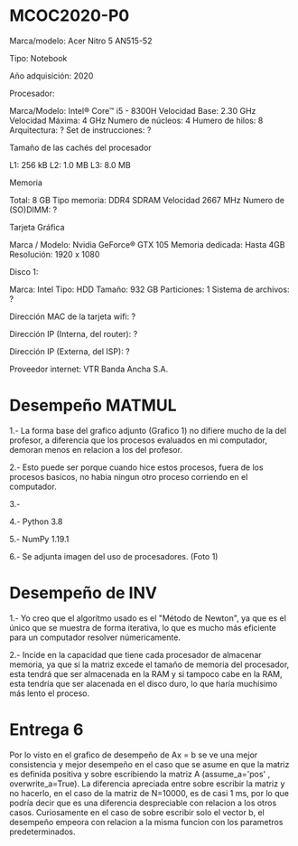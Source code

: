 # MCOC2020-P0
Marca/modelo: Acer Nitro 5 AN515-52

Tipo: Notebook

Año adquisición: 2020

Procesador:

Marca/Modelo: Intel® Core™ i5 - 8300H
Velocidad Base: 2.30 GHz
Velocidad Máxima: 4 GHz 
Numero de núcleos: 4
Humero de hilos: 8
Arquitectura: ?
Set de instrucciones: ?

Tamaño de las cachés del procesador

L1: 256 kB
L2: 1.0 MB
L3: 8.0 MB

Memoria

Total: 8 GB
Tipo memoria: DDR4 SDRAM
Velocidad 2667 MHz
Numero de (SO)DIMM: ?

Tarjeta Gráfica

Marca / Modelo: Nvidia GeForce® GTX 105
Memoria dedicada: Hasta 4GB
Resolución: 1920 x 1080

Disco 1:

Marca: Intel
Tipo: HDD
Tamaño: 932 GB
Particiones: 1
Sistema de archivos: ?

Dirección MAC de la tarjeta wifi: ?

Dirección IP (Interna, del router): ?

Dirección IP (Externa, del ISP): ?

Proveedor internet: VTR Banda Ancha S.A.

# Desempeño MATMUL

1.- La forma base del grafico adjunto (Grafico 1) no difiere mucho de la del profesor, a diferencia que los procesos evaluados en mi computador, demoran menos en relacion a los del profesor.

2.- Esto puede ser porque cuando hice estos procesos, fuera de los procesos basicos, no habia ningun otro proceso corriendo en el computador.

3.-

4.- Python 3.8

5.- NumPy 1.19.1

6.- Se adjunta imagen del uso de procesadores. (Foto 1)

# Desempeño de INV
1.- Yo creo que el algoritmo usado es el "Método de Newton", ya que es el único que se muestra de forma iterativa, lo que es mucho más eficiente para un computador resolver númericamente.

2.- Incide en la capacidad que tiene cada procesador de almacenar memoria, ya que si la matriz excede el tamaño de memoria del procesador, esta tendrá que ser almacenada en la RAM y si tampoco cabe en la RAM, esta tendría que ser alacenada en el disco duro, lo que haría muchisimo más lento el proceso.

# Entrega 6
Por lo visto en el grafico de desempeño de Ax = b se ve una mejor consistencia y mejor desempeño en el caso que se asume en que la matriz es definida positiva y sobre escribiendo la matriz A (assume_a='pos' , overwrite_a=True).
La diferencia apreciada entre sobre escribir la matriz y no hacerlo, en el caso de la matriz de N=10000, es de casi 1 ms, por lo que podría decir que es una diferencia despreciable con relacion a los otros casos.
Curiosamente en el caso de sobre escribir solo el vector b, el desempeño empeora con relacion a la misma funcion con los parametros predeterminados.
